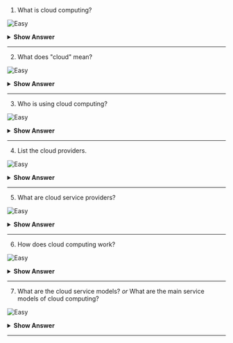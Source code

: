 
1. What is cloud computing?

![Easy](https://github.com/revaturelabs/interviewquestions/blob/dev/ComplexityTags/simple%20(2).svg)

<details>
<summary><b>Show Answer</b></summary>
<blockquote>

- Cloud computing is the on-demand delivery of IT resources over the Internet with pay-as-you-go pricing. 
- Instead of buying, owning, and maintaining physical data centers and servers, you can access technology services, such as computing power, storage, and databases, on an as-needed basis from a cloud provider like Amazon Web Services (AWS), Microsoft Azure, Google Cloud Platform (GCP), etc.,

</blockquote>
</details>
  
---
 
2. What does "cloud" mean?

![Easy](https://github.com/revaturelabs/interviewquestions/blob/dev/ComplexityTags/simple%20(2).svg)

<details>
<summary><b>Show Answer</b></summary>
<blockquote>

Cloud is a datacenter(full of servers) connected to the Internet providing a service. 


</blockquote>
</details>
  
---

3. Who is using cloud computing?

![Easy](https://github.com/revaturelabs/interviewquestions/blob/dev/ComplexityTags/simple%20(2).svg)

<details>
<summary><b>Show Answer</b></summary>
<blockquote>

Organizations of every type, size, and industry are using the cloud for a wide variety of use cases, such as data backup, disaster recovery, email, virtual desktops, software development and testing, big data analytics, and customer-facing web applications.

By using cloud computing, users and companies do not have to manage physical servers themselves or run software applications on their own machines.

</blockquote>
</details>
  
---
 
4. List the cloud providers.

![Easy](https://github.com/revaturelabs/interviewquestions/blob/dev/ComplexityTags/simple%20(2).svg)

<details>
<summary><b>Show Answer</b></summary>
<blockquote>

 - Amazon Web Services (AWS)
 - Microsoft Azure
 - Google Cloud Platform (GCP)
 - Alibaba Cloud
 - Oracle Cloud
 - IBM Cloud (Kyndryl)
 
</blockquote>
</details>
  
---
 
 5. What are cloud service providers?
 
![Easy](https://github.com/revaturelabs/interviewquestions/blob/dev/ComplexityTags/simple%20(2).svg)

<details>
<summary><b>Show Answer</b></summary>
<blockquote>

Cloud service providers are companies that establish public clouds, manage private clouds, or offer on-demand cloud computing components (also known as cloud computing services) like Infrastructure-as-a-Service (IaaS), Platform-as-a-Service (PaaS), and Software-as-a-Service(SaaS). Cloud services can reduce business process costs when compared to on-premise IT. 

</blockquote>
</details>
  
---
 

6. How does cloud computing work?

![Easy](https://github.com/revaturelabs/interviewquestions/blob/dev/ComplexityTags/simple%20(2).svg)

<details>
<summary><b>Show Answer</b></summary>
<blockquote>

Cloud technology works through data centers. Instead of using the storage space on your phone, computer or tablet, your information is hosted in virtual servers. These virtual servers connect to huge data centers which have the infrastructure to store and protect your data.

</blockquote>
</details>
  
---

7. What are the cloud service models? _or_ What are the main service models of cloud computing?

![Easy](https://github.com/revaturelabs/interviewquestions/blob/dev/ComplexityTags/simple%20(2).svg)

<details>
<summary><b>Show Answer</b></summary>
<blockquote>



</blockquote>
</details>
  
---
 


